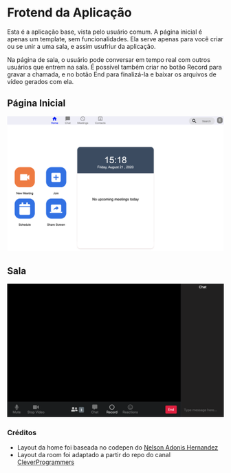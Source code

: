 # Frotend da Aplicação

Esta é a aplicação base, vista pelo usuário comum. A página inicial é apenas um template, sem funcionalidades. Ela serve apenas para você criar ou se unir a uma sala, e assim usufriur da aplicação.

Na página de sala, o usuário pode conversar em tempo real com outros usuários que entrem na sala. É possível também criar no botão Record para gravar a chamada, e no botão End para finalizá-la e baixar os arquivos de vídeo gerados com ela.

## Página Inicial

![home page](./prints/home.png)

## Sala

![room](./prints/room.png)

### Créditos

- Layout da home foi baseada no codepen do [Nelson Adonis Hernandez
](https://codepen.io/nelsonher019/pen/eYZBqOm)
- Layout da room foi adaptado a partir do repo do canal [CleverProgrammers](https://github.com/CleverProgrammers/nodejs-zoom-clone/blob/master/views/room.ejs)
